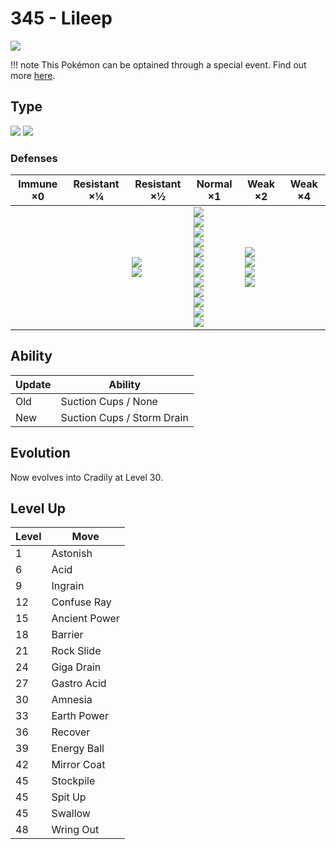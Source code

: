 # 345 - Lileep
![][345]

!!! note
    This Pokémon can be optained through a special event. Find out more [here](../../special_events/#fossil-pokemon).

## Type

![][rock]  ![][grass]

### Defenses

Immune ×0 | Resistant ×¼ | Resistant ×½                      | Normal ×1                                                                                                                                                                              | Weak ×2                                                    | Weak ×4 | 
---       | ---          | ---                               | ---                                                                                                                                                                                    | ---                                                        | ---     | 
          |              | ![][normal]<br> ![][electric]<br> | ![][flying]<br> ![][poison]<br> ![][ground]<br> ![][rock]<br> ![][ghost]<br> ![][fire]<br> ![][water]<br> ![][grass]<br> ![][psychic]<br> ![][dragon]<br> ![][dark]<br> ![][fairy]<br> | ![][fighting]<br> ![][bug]<br> ![][steel]<br> ![][ice]<br> |         | 

## Ability

Update | Ability                    | 
---    | ---                        | 
Old    | Suction Cups / None        | 
New    | Suction Cups / Storm Drain | 

## Evolution
Now evolves into Cradily at Level 30.

## Level Up

Level | Move          | 
---   | ---           | 
1     | Astonish      | 
6     | Acid          | 
9     | Ingrain       | 
12    | Confuse Ray   | 
15    | Ancient Power | 
18    | Barrier       | 
21    | Rock Slide    | 
24    | Giga Drain    | 
27    | Gastro Acid   | 
30    | Amnesia       | 
33    | Earth Power   | 
36    | Recover       | 
39    | Energy Ball   | 
42    | Mirror Coat   | 
45    | Stockpile     | 
45    | Spit Up       | 
45    | Swallow       | 
48    | Wring Out     | 

[345]: ../img/pokemon/345.png
[normal]: ../img/types/normal.png
[fire]: ../img/types/fire.png
[fighting]: ../img/types/fighting.png
[water]: ../img/types/water.png
[flying]: ../img/types/flying.png
[grass]: ../img/types/grass.png
[poison]: ../img/types/poison.png
[electric]: ../img/types/electric.png
[ground]: ../img/types/ground.png
[psychic]: ../img/types/psychic.png
[rock]: ../img/types/rock.png
[ice]: ../img/types/ice.png
[bug]: ../img/types/bug.png
[dragon]: ../img/types/dragon.png
[ghost]: ../img/types/ghost.png
[dark]: ../img/types/dark.png
[steel]: ../img/types/steel.png
[fairy]: ../img/types/fairy.png
